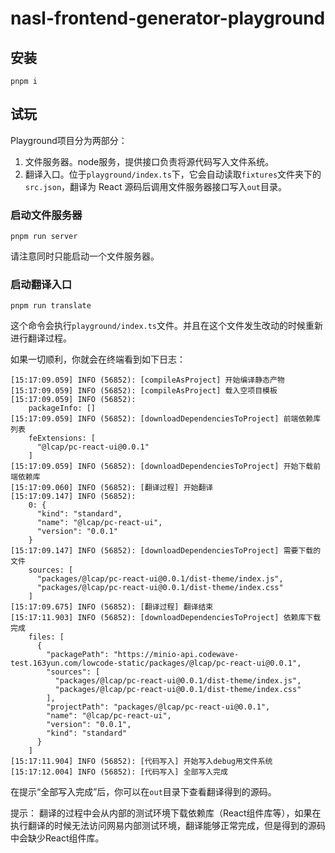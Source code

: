 # nasl-frontend-generator-playground

## 安装

```
pnpm i
```

## 试玩

Playground项目分为两部分：
1. 文件服务器。node服务，提供接口负责将源代码写入文件系统。
2. 翻译入口。位于`playground/index.ts`下，它会自动读取`fixtures`文件夹下的`src.json`，翻译为 React 源码后调用文件服务器接口写入`out`目录。

### 启动文件服务器

```
pnpm run server
```

请注意同时只能启动一个文件服务器。

### 启动翻译入口

```
pnpm run translate
```

这个命令会执行`playground/index.ts`文件。并且在这个文件发生改动的时候重新进行翻译过程。

如果一切顺利，你就会在终端看到如下日志：

```
[15:17:09.059] INFO (56852): [compileAsProject] 开始编译静态产物
[15:17:09.059] INFO (56852): [compileAsProject] 载入空项目模板
[15:17:09.059] INFO (56852):
    packageInfo: []
[15:17:09.059] INFO (56852): [downloadDependenciesToProject] 前端依赖库列表
    feExtensions: [
      "@lcap/pc-react-ui@0.0.1"
    ]
[15:17:09.059] INFO (56852): [downloadDependenciesToProject] 开始下载前端依赖库
[15:17:09.060] INFO (56852): [翻译过程] 开始翻译
[15:17:09.147] INFO (56852):
    0: {
      "kind": "standard",
      "name": "@lcap/pc-react-ui",
      "version": "0.0.1"
    }
[15:17:09.147] INFO (56852): [downloadDependenciesToProject] 需要下载的文件
    sources: [
      "packages/@lcap/pc-react-ui@0.0.1/dist-theme/index.js",
      "packages/@lcap/pc-react-ui@0.0.1/dist-theme/index.css"
    ]
[15:17:09.675] INFO (56852): [翻译过程] 翻译结束
[15:17:11.903] INFO (56852): [downloadDependenciesToProject] 依赖库下载完成
    files: [
      {
        "packagePath": "https://minio-api.codewave-test.163yun.com/lowcode-static/packages/@lcap/pc-react-ui@0.0.1",
        "sources": [
          "packages/@lcap/pc-react-ui@0.0.1/dist-theme/index.js",
          "packages/@lcap/pc-react-ui@0.0.1/dist-theme/index.css"
        ],
        "projectPath": "packages/@lcap/pc-react-ui@0.0.1",
        "name": "@lcap/pc-react-ui",
        "version": "0.0.1",
        "kind": "standard"
      }
    ]
[15:17:11.904] INFO (56852): [代码写入] 开始写入debug用文件系统
[15:17:12.004] INFO (56852): [代码写入] 全部写入完成
```

在提示“全部写入完成”后，你可以在`out`目录下查看翻译得到的源码。

提示：
翻译的过程中会从内部的测试环境下载依赖库（React组件库等），如果在执行翻译的时候无法访问网易内部测试环境，翻译能够正常完成，但是得到的源码中会缺少React组件库。